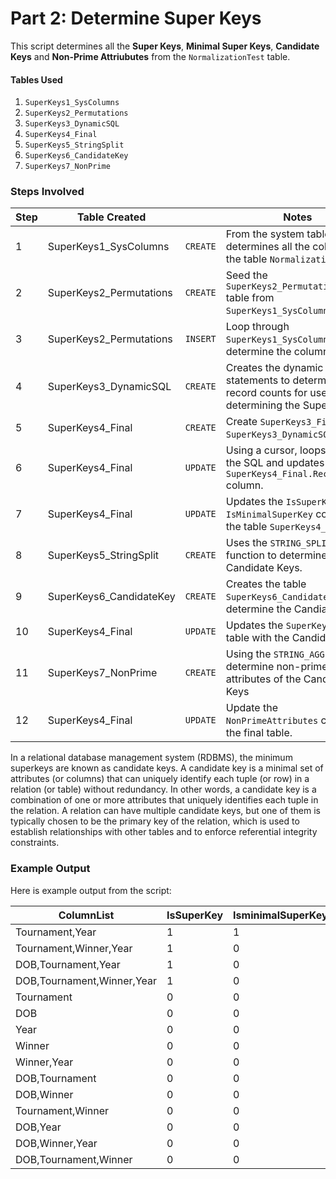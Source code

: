 # Part 2: Determine Super Keys

This script determines all the **Super Keys**, **Minimal Super Keys**, **Candidate Keys** and **Non-Prime Attriubutes** from the `NormalizationTest` table.

#### Tables Used


1.  `SuperKeys1_SysColumns`    
2.  `SuperKeys2_Permutations`    
3.  `SuperKeys3_DynamicSQL`    
4.  `SuperKeys4_Final`
5.  `SuperKeys5_StringSplit`    
6.  `SuperKeys6_CandidateKey`    
7.  `SuperKeys7_NonPrime`



### Steps Involved

| Step |        Table Created    |          |                                                         Notes                                           |
|------|-------------------------|----------|---------------------------------------------------------------------------------------------------------|
|    1 | SuperKeys1_SysColumns   | `CREATE` | From the system tables, determines all the columns in the table `NormalizationTest`.                    |
|    2 | SuperKeys2_Permutations | `CREATE` | Seed the `SuperKeys2_Permutations` table from `SuperKeys1_SysColumns`.                                  |
|    3 | SuperKeys2_Permutations | `INSERT` | Loop through `SuperKeys1_SysColumns` to determine the column list.                                      |
|    4 | SuperKeys3_DynamicSQL   | `CREATE` | Creates the dynamic SQL statements to determine record counts for use in determining the Super Keys.    |
|    5 | SuperKeys4_Final        | `CREATE` | Create `SuperKeys3_Final` from `SuperKeys3_DynamicSQL`.                                                 |
|    6 | SuperKeys4_Final        | `UPDATE` | Using a cursor, loops through the SQL and updates the `SuperKeys4_Final.RecordCount` column.            |
|    7 | SuperKeys4_Final        | `UPDATE` | Updates the `IsSuperKey` and `IsMinimalSuperKey` columns in the table `SuperKeys4_Final`.               |
|    8 | SuperKeys5_StringSplit  | `CREATE` | Uses the `STRING_SPLIT` function to determine Candidate Keys.                                           |
|    9 | SuperKeys6_CandidateKey | `CREATE` | Creates the table `SuperKeys6_CandidateKey` to determine the Candiate Keys.                             |
|   10 | SuperKeys4_Final        | `UPDATE` | Updates the `SuperKeys5_Final` table with the Candidate Keys.                                           |
|   11 | SuperKeys7_NonPrime     | `CREATE` | Using the `STRING_AGG` function, determine non-prime attributes of the Candidate Keys                   |
|   12 | SuperKeys4_Final        | `UPDATE` | Update the `NonPrimeAttributes` column in the final table.                                              |


In a relational database management system (RDBMS), the minimum superkeys are known as candidate keys.  A candidate key is a minimal set of attributes (or columns) that can uniquely identify each tuple (or row) in a relation (or table) without redundancy. In other words, a candidate key is a combination of one or more attributes that uniquely identifies each tuple in the relation.  A relation can have multiple candidate keys, but one of them is typically chosen to be the primary key of the relation, which is used to establish relationships with other tables and to enforce referential integrity constraints.


### Example Output

Here is example output from the script:


|         ColumnList         | IsSuperKey | IsminimalSuperKey | IsCandidateKey | NonPrimeAttributes   |
|----------------------------|------------|-------------------|----------------|----------------------|
| Tournament,Year            |          1 |                 1 |              1 | DOB,Winner           |
| Tournament,Winner,Year     |          1 |                 0 |              0 | DOB                  |
| DOB,Tournament,Year        |          1 |                 0 |              0 | Winner               |
| DOB,Tournament,Winner,Year |          1 |                 0 |              0 | <NULL>               |
| Tournament                 |          0 |                 0 |              0 | <NULL>               |
| DOB                        |          0 |                 0 |              0 | <NULL>               |
| Year                       |          0 |                 0 |              0 | <NULL>               |
| Winner                     |          0 |                 0 |              0 | <NULL>               |
| Winner,Year                |          0 |                 0 |              0 | <NULL>               |
| DOB,Tournament             |          0 |                 0 |              0 | <NULL>               |
| DOB,Winner                 |          0 |                 0 |              0 | <NULL>               |
| Tournament,Winner          |          0 |                 0 |              0 | <NULL>               |
| DOB,Year                   |          0 |                 0 |              0 | <NULL>               |
| DOB,Winner,Year            |          0 |                 0 |              0 | <NULL>               |
| DOB,Tournament,Winner      |          0 |                 0 |              0 | <NULL>               |


